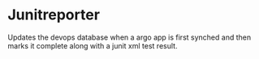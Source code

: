 Junitreporter
===============================================================================
Updates the devops database when a argo app is first synched and then marks it complete along with a junit xml test result.